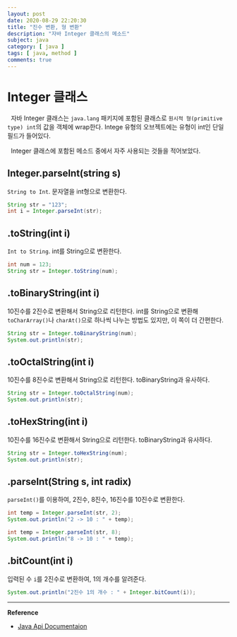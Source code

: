 ```yaml
---
layout: post
date: 2020-08-29 22:20:30
title: "진수 변환, 형 변환"
description: "자바 Integer 클래스의 메소드"
subject: java
category: [ java ]
tags: [ java, method ]
comments: true
---
```



# Integer 클래스

&nbsp; 자바 Integer 클래스는 `java.lang` 패키지에 포함된 클래스로 `원시적 형(primitive type) int`의 값을 객체에 wrap한다. Intege 유형의 오브젝트에는 유형이 int인 단일 필드가 들어있다.

&nbsp; Integer 클래스에 포함된 메소드 중에서 자주 사용되는 것들을 적어보았다.

## Integer.parseInt(string s)

`String to Int`. 문자열을 int형으로 변환한다.

```java
String str = "123";
int i = Integer.parseInt(str);
```

## .toString(int i)

`Int to String`. int를 String으로 변환한다.

```java
int num = 123;
String str = Integer.toString(num);
```

## .toBinaryString(int i)

10진수를 2진수로 변환해서 String으로 리턴한다.
int를 String으로 변환해 `toCharArray()`나 `charAt()`으로 하나씩 나누는 방법도 있지만, 이 쪽이 더 간편한다.

```java
String str = Integer.toBinaryString(num);
System.out.println(str);
```

## .toOctalString(int i)

10진수를 8진수로 변환해서 String으로 리턴한다. toBinaryString과 유사하다.

```java
String str = Integer.toOctalString(num);
System.out.println(str);
```

## .toHexString(int i)

10진수를 16진수로 변환해서 String으로 리턴한다. toBinaryString과 유사하다.

```java
String str = Integer.toHexString(num);
System.out.println(str);
```

## .parseInt(String s, int radix)

`parseInt()`를 이용하여, 2진수, 8진수, 16진수를 10진수로 변환한다.

```java
int temp = Integer.parseInt(str, 2);
System.out.println("2 -> 10 : " + temp);
```

```java
int temp = Integer.parseInt(str, 8);
System.out.println("8 -> 10 : " + temp);
```

## .bitCount(int i)

입력된 수 `i`를 2진수로 변환하여, 1의 개수를 알려준다.

```java
System.out.println("2진수 1의 개수 : " + Integer.bitCount(i));
```

---
**Reference**
+ [Java Api Documentaion](https://docs.oracle.com/javase/8/docs/api/)
